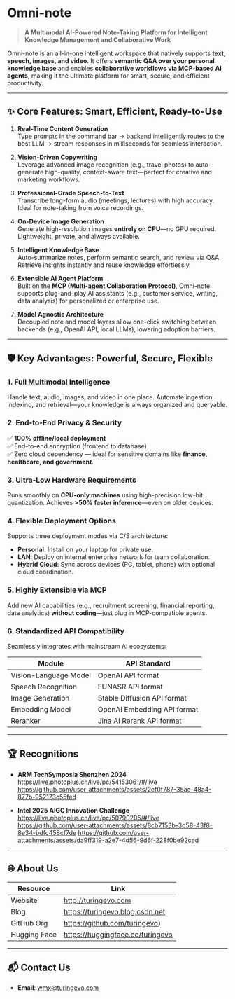 
# Omni-note

> **A Multimodal AI-Powered Note-Taking Platform for Intelligent Knowledge Management and Collaborative Work**

Omni-note is an all-in-one intelligent workspace that natively supports **text, speech, images, and video**. It offers **semantic Q&A over your personal knowledge base** and enables **collaborative workflows via MCP-based AI agents**, making it the ultimate platform for smart, secure, and efficient productivity.

---

## ✨ Core Features: Smart, Efficient, Ready-to-Use

1. **Real-Time Content Generation**  
   Type prompts in the command bar → backend intelligently routes to the best LLM → stream responses in milliseconds for seamless interaction.

2. **Vision-Driven Copywriting**  
   Leverage advanced image recognition (e.g., travel photos) to auto-generate high-quality, context-aware text—perfect for creative and marketing workflows.

3. **Professional-Grade Speech-to-Text**  
   Transcribe long-form audio (meetings, lectures) with high accuracy. Ideal for note-taking from voice recordings.

4. **On-Device Image Generation**  
   Generate high-resolution images **entirely on CPU**—no GPU required. Lightweight, private, and always available.

5. **Intelligent Knowledge Base**  
   Auto-summarize notes, perform semantic search, and review via Q&A. Retrieve insights instantly and reuse knowledge effortlessly.

6. **Extensible AI Agent Platform**  
   Built on the **MCP (Multi-agent Collaboration Protocol)**, Omni-note supports plug-and-play AI assistants (e.g., customer service, writing, data analysis) for personalized or enterprise use.

7. **Model Agnostic Architecture**  
   Decoupled note and model layers allow one-click switching between backends (e.g., OpenAI API, local LLMs), lowering adoption barriers.

---

## 🛡️ Key Advantages: Powerful, Secure, Flexible

### 1. **Full Multimodal Intelligence**  
Handle text, audio, images, and video in one place. Automate ingestion, indexing, and retrieval—your knowledge is always organized and queryable.

### 2. **End-to-End Privacy & Security**  
✅ **100% offline/local deployment**  
✅ End-to-end encryption (frontend to database)  
✅ Zero cloud dependency — ideal for sensitive domains like **finance, healthcare, and government**.

### 3. **Ultra-Low Hardware Requirements**  
Runs smoothly on **CPU-only machines** using high-precision low-bit quantization. Achieves **>50% faster inference**—even on older devices.

### 4. **Flexible Deployment Options**  
Supports three deployment modes via C/S architecture:
- **Personal**: Install on your laptop for private use.
- **LAN**: Deploy on internal enterprise network for team collaboration.
- **Hybrid Cloud**: Sync across devices (PC, tablet, phone) with optional cloud coordination.

### 5. **Highly Extensible via MCP**  
Add new AI capabilities (e.g., recruitment screening, financial reporting, data analytics) **without coding**—just plug in MCP-compatible agents.

### 6. **Standardized API Compatibility**  
Seamlessly integrates with mainstream AI ecosystems:

| Module               | API Standard                     |
|----------------------|----------------------------------|
| Vision-Language Model| OpenAI API format                |
| Speech Recognition   | FUNASR API format                |
| Image Generation     | Stable Diffusion API format      |
| Embedding Model      | OpenAI Embedding API format      |
| Reranker             | Jina AI Rerank API format        |

---

## 🏆 Recognitions

- **ARM TechSymposia Shenzhen 2024**  
  https://live.photoplus.cn/live/pc/54153061/#/live
  https://github.com/user-attachments/assets/2cf0f787-35ae-48a4-877b-952173c55fed

- **Intel 2025 AIGC Innovation Challenge**  
https://live.photoplus.cn/live/pc/50790205/#/live
https://github.com/user-attachments/assets/8cb7153b-3d58-43f8-8e34-bdfc458cf7de
https://github.com/user-attachments/assets/da9ff319-a2e7-4d56-9d6f-228f0be92cad

---

## 🌐 About Us

| Resource       | Link                                      |
|----------------|-------------------------------------------|
| Website        | http://turingevo.com |
| Blog           | https://turingevo.blog.csdn.net |
| GitHub Org     | https://github.com/turingevo)|
| Hugging Face   | https://huggingface.co/turingevo |

---

## 📬 Contact Us

- **Email**: [wmx@turingevo.com](mailto:wmx@turingevo.com)
